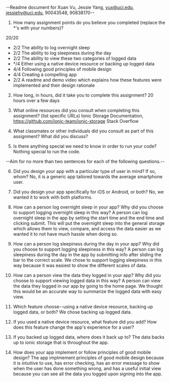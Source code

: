 --Readme document for Xuan Vu, Jessie Yang, vux@uci.edu, jessiehy@uci.edu, 90043548, 90838170--

1. How many assignment points do you believe you completed (replace the *'s with your numbers)?

20/20
- 2/2 The ability to log overnight sleep
- 2/2 The ability to log sleepiness during the day
- 2/2 The ability to view these two categories of logged data
- */4 Either using a native device resource or backing up logged data
- 4/4 Following good principles of mobile design
- 4/4 Creating a compelling app
- 2/2 A readme and demo video which explains how these features were implemented and their design rationale

2. How long, in hours, did it take you to complete this assignment?
20 hours over a few days


3. What online resources did you consult when completing this assignment? (list specific URLs)
Ionic Storage Documentation, https://github.com/ionic-team/ionic-storage
Stack Overflow 


4. What classmates or other individuals did you consult as part of this assignment? What did you discuss?



5. Is there anything special we need to know in order to run your code?
Nothing special to run the code.


--Aim for no more than two sentences for each of the following questions.--


6. Did you design your app with a particular type of user in mind? If so, whom?
No, it is a generic app tailored towards the average smartphone user.


7. Did you design your app specifically for iOS or Android, or both?
No, we wanted it to work with both platforms.


8. How can a person log overnight sleep in your app? Why did you choose to support logging overnight sleep in this way?
A person can log overnight sleep in the app by setting the start time and the end time and clicking submit.
This will put the overnight sleep into the general storage which allows them to view, compare, and access the data easier as we 
wanted it to not have much hassle when doing so.


9. How can a person log sleepiness during the day in your app? Why did you choose to support logging sleepiness in this way?
A person can log sleepiness during the day in the app by submitting info after sliding the bar to the correct scale.
We chose to support logging sleepiness in this way because it was easiest to show the different scales of data.


10. How can a person view the data they logged in your app? Why did you choose to support viewing logged data in this way?
A person can view the data they logged in our app by going to the home page.
We thought this would be an accurate way to summarize the logged data with easy view.


11. Which feature choose--using a native device resource, backing up logged data, or both?
We chose backing up logged data.


12. If you used a native device resource, what feature did you add? How does this feature change the app's experience for a user?



13. If you backed up logged data, where does it back up to?
The data backs up to ionic storage that is throughout the app.

14. How does your app implement or follow principles of good mobile design?
The app implmement principles of good mobile design because it is intuitive to use, has error checking, has an error message
to show when the user has done something wrong, and has a useful initial view because you can see all the data you logged
upon signing into the app.
